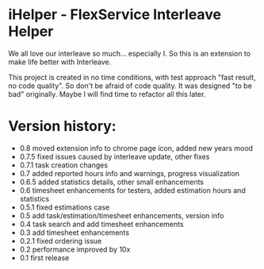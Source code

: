 iHelper - FlexService Interleave Helper
=
We all love our interleave so much... especially I. So this is an extension to make life better with Interleave.

This project is created in no time conditions, with test approach "fast result, no code quality". So don't be afraid of code quality. It was designed "to be bad" originally. Maybe I will find time to refactor all this later.

Version history:
=
* 0.8   moved extension info to chrome page icon, added new years mood
* 0.7.5 fixed issues caused by interleave update, other fixes
* 0.7.1 task creation changes
* 0.7   added reported hours info and warnings, progress visualization
* 0.6.5 added statistics details, other small enhancements
* 0.6   timesheet enhancements for testers, added estimation hours and statistics
* 0.5.1 fixed estimations case
* 0.5   add task/estimation/timesheet enhancements, version info
* 0.4   task search and add timesheet enhancements
* 0.3   add timesheet enhancements
* 0.2.1 fixed ordering issue
* 0.2   performance improved by 10x
* 0.1   first release
